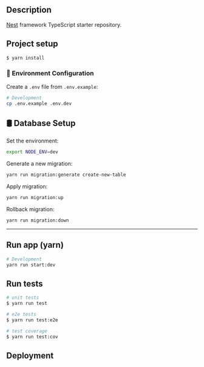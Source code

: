 ## Description

[Nest](https://github.com/nestjs/nest) framework TypeScript starter repository.

## Project setup

```bash
$ yarn install
```

### 📄 Environment Configuration

Create a `.env` file from `.env.example`:

```bash
# Development
cp .env.example .env.dev
```

## 🛢 Database Setup

Set the environment:

```bash
export NODE_ENV=dev
```

Generate a new migration:

```bash
yarn run migration:generate create-new-table
```

Apply migration:

```bash
yarn run migration:up
```

Rollback migration:

```bash
yarn run migration:down
```

---

##  Run app (yarn)

```bash
# Development
yarn run start:dev
```

## Run tests

```bash
# unit tests
$ yarn run test

# e2e tests
$ yarn run test:e2e

# test coverage
$ yarn run test:cov
```

## Deployment
